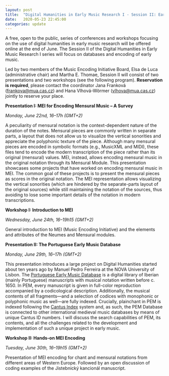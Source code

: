 ```yaml
---
layout: post
title:  "Digital Humanities in Early Music Research I - Session II: Early Music Databases and Encoding"
date:   2020-05-23 22:45:00
categories: update
---
```


A free, open to the public, series of conferences and workshops focusing on the use of digital humanities in early music research will be offered online at the end of June. The Session II of the Digital Humanities in Early Music Research I series will focus on databases and encoding of early music. 

Led by two members of the Music Encoding Initiative Board, Elsa de Luca (administrative chair) and Martha E. Thomae, Session II will consist of two presentations and two workshops (see the following program). **Reservation is required**, please contact the coordinator Jana Franková ([frankova@mua.cas.cz](frankova@mua.cas.cz)) and Hana Vlhová-Wörmer ([vlhova@mua.cas.cz](vlhova@mua.cas.cz)) jointly to reserve your place.

**Presentation I: MEI for Encoding Mensural Music – A Survey**

*Monday, June 22nd, 16–17h (GMT+2)*

A peculiarity of mensural notation is the context-dependent nature of the duration of the notes. Mensural pieces are commonly written in separate parts, a layout that does not allow us to visualize the vertical sonorities and appreciate the polyphonic texture of the piece. Although many mensural pieces are encoded in symbolic formats (e.g., MusicXML and MIDI), these files tend to encode the modern transcription of the piece rather than its original (mensural) values. MEI, instead, allows encoding mensural music in the original notation through its Mensural Module. This presentation showcases some projects that have worked on encoding mensural music in MEI. The common goal of these projects is to present the mensural pieces as scores in the original notation. The MEI representation allows visualizing the vertical sonorities (which are hindered by the separate-parts layout of the original sources) while still maintaining the notation of the sources, thus avoiding to lose some important details of the notation in modern transcriptions.

**Workshop I: Introduction to MEI**

*Wednesday, June 24th, 16–19h15 (GMT+2)*

General introduction to MEI (Music Encoding Initiative) and the elements and attributes of the Neumes and Mensural modules.

**Presentation II: The Portuguese Early Music Database**

*Monday, June 29th, 16–17h (GMT+2)*

This presentation introduces a large project on Digital Humanities started about ten years ago by Manuel Pedro Ferreira at the NOVA University of Lisbon. The [Portuguese Early Music Database](http://pemdatabase.eu/) is a digital library of Iberian (mainly Portuguese) manuscripts with musical notation written before c. 1650. In PEM, every manuscript is given in full-color reproduction accompanied by a codicological description. Additionally, the musical contents of all fragments—and a selection of codices with monophonic or polyphonic music as well—are fully indexed. Crucially, plainchant in PEM is indexed following the [Cantus Index](http://cantusindex.org/) system and, as such, the PEM Database is connected to other international medieval music databases by means of unique Cantus ID numbers. I will discuss the search capabilities of PEM, its contents, and all the challenges related to the development and implementation of such a unique project in early music.

**Workshop II: Hands-on MEI Encoding**

*Tuesday, June 30th, 16–19h15 (GMT+2)*

Presentation of MEI encoding for chant and mensural notations from different areas of Western Europe. Followed by an open discussion of coding examples of the Jistebnický kancionál manuscript.
